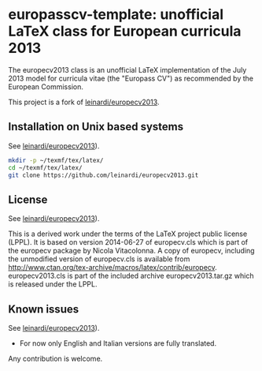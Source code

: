 # europasscv-template: unofficial LaTeX class for European curricula 2013

The europecv2013 class is an unofficial LaTeX implementation of the July 2013 model for curricula vitae (the "Europass CV") as recommended by the European Commission.

This project is a fork of [leinardi/europecv2013](https://github.com/leinardi/europecv2013).

## Installation on Unix based systems
See [leinardi/europecv2013](https://github.com/leinardi/europecv2013)).
```sh
mkdir -p ~/texmf/tex/latex/
cd ~/texmf/tex/latex/
git clone https://github.com/leinardi/europecv2013.git
```

## License
See [leinardi/europecv2013](https://github.com/leinardi/europecv2013)).

This is a derived work under the terms of the LaTeX project public license (LPPL). It is based on version 2014-06-27 of europecv.cls which is part of the europecv package by Nicola Vitacolonna. A copy of europecv, including the unmodified version of europecv.cls is available  from http://www.ctan.org/tex-archive/macros/latex/contrib/europecv. europecv2013.cls is part of the included archive europecv2013.tar.gz which is released under the LPPL.

## Known issues
See [leinardi/europecv2013](https://github.com/leinardi/europecv2013)).

* For now only English and Italian versions are fully translated.

Any contribution is welcome.

